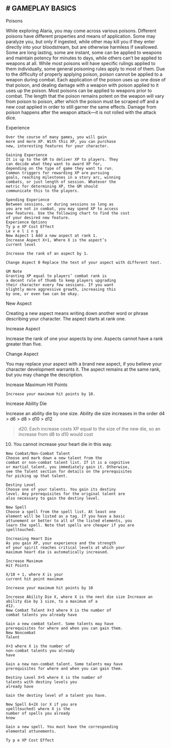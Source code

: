 ## # GAMEPLAY BASICS

Poisons

While exploring Alaria, you may come across
various poisons. Different poisons have different
properties and means of application. Some may
paralyze you, but only if ingested, while other may
kill you if they enter directly into your bloodstream,
but are otherwise harmless if swallowed. Some are
long lasting, some are instant, some can be applied to
weapons and maintain potency for minutes to days,
while others can’t be applied to weapons at all.
While most poisons will have specific rulings
applied to them individually, some general poisoning
rules apply to most of them.
Due to the difficulty of properly applying poison,
poison cannot be applied to a weapon during combat.
Each application of the poison uses up one dose of
that poison, and dealing damage with a weapon with
poison applied to it uses up the poison. Most poisons
can be applied to weapons prior to combat. The
length that the poison remains potent on the weapon
will vary from poison to poison, after which the
poison must be scraped off and a new coat applied in
order to still garner the same effects. Damage from
poison happens after the weapon attack—it is not
rolled with the attack dice.

Experience

```
Over the course of many games, you will gain
more and more XP. With this XP, you can purchase
new, interesting features for your character.
```

```
Gaining Experience
It is up to the GM to deliver XP to players. They
can decide what they want to award XP for,
depending on the type of game they want to run.
Common triggers for rewarding XP are pursuing
goals, reaching milestones in a story arc, winning
combats, or just length of session. Whatever the
metric for determining XP, the GM should
communicate this to the players.
```

```
Spending Experience
Between sessions, or during sessions so long as
you are not in combat, you may spend XP to access
new features. Use the following chart to find the cost
of your desired new feature.
Experience Options
Ty p e XP Cost Effect
Le v e l i n g
New Aspect 1 Add a new aspect at rank 1.
Increase Aspect X+1, Where X is the aspect’s
current level
```

```
Increase the rank of an aspect by 1.
```

```
Change Aspect 0 Replace the text of your aspect with different text.
```

```
GM Note
Granting XP equal to players’ combat rank is
a decent rule of thumb to keep players upgrading
their character every few sessions. If you want
slightly more aggressive growth, increasing this
by one, or even two can be okay.
```

New Aspect

Creating a new aspect means writing down
another word or phrase describing your character.
The aspect starts at rank one.

Increase Aspect

Increase the rank of one your aspects by one.
Aspects cannot have a rank greater than five.

Change Aspect

You may replace your aspect with a brand new
aspect, if you believe your character development
warrants it. The aspect remains at the same rank, but
you may change the description.

Increase Maximum Hit Points

```
Increase your maximum hit points by 10.
```

Increase Ability Die

Increase an ability die by one size. Ability die
size increases in the order d4 > d6 > d8 > d10 > d12

> d20. Each increase costs XP equal to the size of the
> new die, so an increase from d8 to d10 would cost

10. You cannot increase your heart die in this way.

```
New Combat/Non-Combat Talent
Choose and mark down a new talent from the
combat or non-combat talent list. If it is a cognitive
or martial talent, you immediately gain it. Otherwise,
see the Talent section for details on the prerequisites
for picking up that talent.
```

```
Destiny Level
Choose one of your talents. You gain its destiny
level. Any prerequisites for the original talent are
also necessary to gain the destiny level.
```

```
New Spell
Choose a spell from the spell list. At least one
element will be listed as a tag. If you have a basic
attunement or better to all of the listed elements, you
learn the spell. Note that spells are cheaper if you are
spelltouched.
```

```
Increasing Heart Die
As you gain XP, your experience and the strength
of your spirit reaches critical levels at which your
maximum heart die is automatically increased.
```

```
Increase Maximum
Hit Points
```

```
X/10 + 1, where X is your
current hit point maximum
```

```
Increase your maximum hit points by 10
```

```
Increase Ability Die X, where X is the next die size Increase an ability die by 1 size, to a maximum of a
d12.
New Combat Talent X+3 where X is the number of
combat talents you already have
```

```
Gain a new combat talent. Some talents may have
prerequisites for where and when you can gain them.
New Noncombat
Talent
```

```
X+3 where X is the number of
non-combat talents you already
have
```

```
Gain a new non-combat talent. Some talents may have
prerequisites for where and when you can gain them.
```

```
Destiny Level X+5 where X is the number of
talents with destiny levels you
already have
```

```
Gain the destiny level of a talent you have.
```

```
New Spell 6+2X (or X if you are
spelltouched) where X is the
number of spells you already
know
```

```
Gain a new spell. You must have the corresponding
elemental attunements.
```

```
Ty p e XP Cost Effect
```
